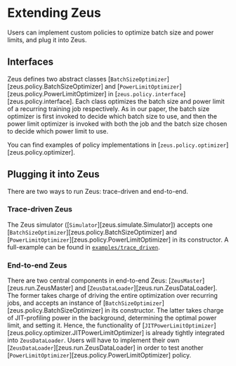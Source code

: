 # Extending Zeus

Users can implement custom policies to optimize batch size and power limits, and plug it into Zeus.

## Interfaces

Zeus defines two abstract classes [`BatchSizeOptimizer`][zeus.policy.BatchSizeOptimizer] and [`PowerLimitOptimizer`][zeus.policy.PowerLimitOptimizer] in [`zeus.policy.interface`][zeus.policy.interface].
Each class optimizes the batch size and power limit of a recurring training job respectively.
As in our paper, the batch size optimizer is first invoked to decide which batch size to use, and then the power limit optimizer is invoked with both the job and the batch size chosen to decide which power limit to use.

You can find examples of policy implementations in [`zeus.policy.optimizer`][zeus.policy.optimizer].


## Plugging it into Zeus

There are two ways to run Zeus: trace-driven and end-to-end.

### Trace-driven Zeus

The Zeus simulator ([`Simulator`][zeus.simulate.Simulator]) accepts one [`BatchSizeOptimizer`][zeus.policy.BatchSizeOptimizer] and [`PowerLimitOptimizer`][zeus.policy.PowerLimitOptimizer] in its constructor.
A full-example can be found in [`examples/trace_driven`](../examples/trace_driven/).

### End-to-end Zeus

There are two central components in end-to-end Zeus: [`ZeusMaster`][zeus.run.ZeusMaster] and [`ZeusDataLoader`][zeus.run.ZeusDataLoader].
The former takes charge of driving the entire optimization over recurring jobs, and accepts an instance of [`BatchSizeOptimizer`][zeus.policy.BatchSizeOptimizer] in its constructor.
The latter takes charge of JIT-profiling power in the background, determining the optimal power limit, and setting it.
Hence, the functionality of [`JITPowerLimitOptimizer`][zeus.policy.optimizer.JITPowerLimitOptimizer] is already tightly integrated into `ZeusDataLoader`.
Users will have to implement their own [`ZeusDataLoader`][zeus.run.ZeusDataLoader] in order to test another [`PowerLimitOptimizer`][zeus.policy.PowerLimitOptimizer] policy.
